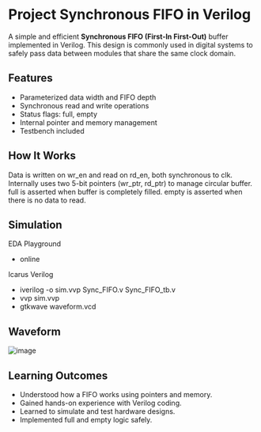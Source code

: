 # Project Synchronous FIFO in Verilog

A simple and efficient **Synchronous FIFO (First-In First-Out)** buffer implemented in Verilog. This design is commonly used in digital systems to safely pass data between modules that share the same clock domain.

## Features

- Parameterized data width and FIFO depth
- Synchronous read and write operations
- Status flags: full, empty
- Internal pointer and memory management
- Testbench included

## How It Works

Data is written on wr_en and read on rd_en, both synchronous to clk.
Internally uses two 5-bit pointers (wr_ptr, rd_ptr) to manage circular buffer.
full is asserted when buffer is completely filled.
empty is asserted when there is no data to read.

## Simulation
EDA Playground
- online

Icarus Verilog 
- iverilog -o sim.vvp Sync_FIFO.v Sync_FIFO_tb.v
- vvp sim.vvp
- gtkwave waveform.vcd

## Waveform
![image](https://github.com/user-attachments/assets/8406a62d-37c5-40c1-9efe-13183c2389cd)

## Learning Outcomes
- Understood how a FIFO works using pointers and memory.
- Gained hands-on experience with Verilog coding.
- Learned to simulate and test hardware designs.
- Implemented full and empty logic safely.

